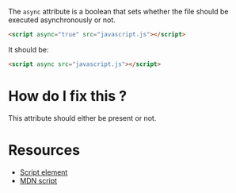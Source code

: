 The `async` attribute is a boolean that sets whether the file should be executed asynchronously or not.

```html
<script async="true" src="javascript.js"></script>
```

It should be:

```html
<script async src="javascript.js"></script>
```

# How do I fix this ?

This attribute should either be present or not.

# Resources

* [Script element](https://developer.mozilla.org/en/docs/Web/API/HTMLScriptElement)
* [MDN script](https://developer.mozilla.org/en/docs/Web/HTML/Element/script)
